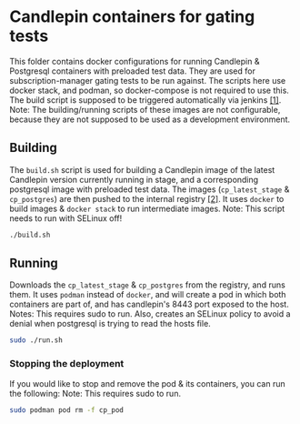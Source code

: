 # Candlepin containers for gating tests
This folder contains docker configurations for running Candlepin & Postgresql containers with preloaded test data.
They are used for subscription-manager gating tests to be run against. The scripts here use docker stack, and podman, so docker-compose is not required to use this. The build script is supposed to be triggered automatically via jenkins [[1]](https://github.com/candlepin/candlepin-jobs).
Note: The building/running scripts of these images are not configurable, because they are not supposed to be used as a development environment. 

## Building
The `build.sh` script is used for building a Candlepin image of the latest Candlepin version currently running in stage, and a corresponding postgresql image with preloaded test data.
The images (`cp_latest_stage` & `cp_postgres`) are then pushed to the internal registry [[2]](https://registry-console.engineering.redhat.com/registry#/images/candlepin).
It uses `docker` to build images & `docker stack` to run intermediate images.
Note: This script needs to run with SELinux off!
```bash
./build.sh
```

## Running
Downloads the `cp_latest_stage` & `cp_postgres` from the registry, and runs them.
It uses `podman` instead of `docker`, and will create a pod in which both containers are part of, and has candlepin's 8443 port exposed to the host.
Notes: This requires sudo to run. Also, creates an SELinux policy to avoid a denial when postgresql is trying to read the hosts file.
```bash
sudo ./run.sh
```

### Stopping the deployment
If you would like to stop and remove the pod & its containers, you can run the following:
Note: This requires sudo to run.
```bash
sudo podman pod rm -f cp_pod
```
